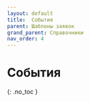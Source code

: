 ```yaml
---
layout: default
title:	События
parent: Шаблоны заявок
grand_parent: Справочники
nav_order: 4
---
```


# События
{: .no_toc }
